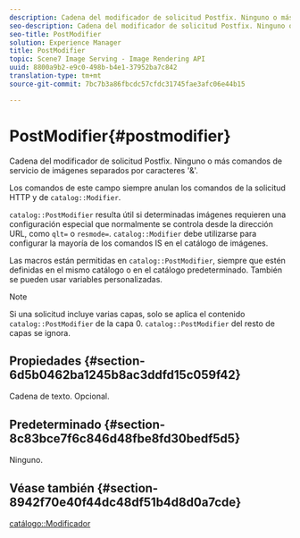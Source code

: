 ```yaml
---
description: Cadena del modificador de solicitud Postfix. Ninguno o más comandos de servicio de imágenes separados por caracteres '&'.
seo-description: Cadena del modificador de solicitud Postfix. Ninguno o más comandos de servicio de imágenes separados por caracteres '&'.
seo-title: PostModifier
solution: Experience Manager
title: PostModifier
topic: Scene7 Image Serving - Image Rendering API
uuid: 8800a9b2-e9c0-498b-b4e1-37952ba7c842
translation-type: tm+mt
source-git-commit: 7bc7b3a86fbcdc57cfdc31745fae3afc06e44b15

---
```



# PostModifier{#postmodifier}

Cadena del modificador de solicitud Postfix. Ninguno o más comandos de servicio de imágenes separados por caracteres &#39;&amp;&#39;.

Los comandos de este campo siempre anulan los comandos de la solicitud HTTP y de `catalog::Modifier`.

`catalog::PostModifier` resulta útil si determinadas imágenes requieren una configuración especial que normalmente se controla desde la dirección URL, como `qlt=` o `resmode=`. `catalog::Modifier` debe utilizarse para configurar la mayoría de los comandos IS en el catálogo de imágenes.

Las macros están permitidas en `catalog::PostModifier`, siempre que estén definidas en el mismo catálogo o en el catálogo predeterminado. También se pueden usar variables personalizadas.

>[!NOTE]
>
>Si una solicitud incluye varias capas, solo se aplica el contenido `catalog::PostModifier` de la capa 0. `catalog::PostModifier` del resto de capas se ignora.

## Propiedades {#section-6d5b0462ba1245b8ac3ddfd15c059f42}

Cadena de texto. Opcional.

## Predeterminado {#section-8c83bce7f6c846d48fbe8fd30bedf5d5}

Ninguno.

## Véase también {#section-8942f70e40f44dc48df51b4d8d0a7cde}

[catálogo::Modificador](../../../../../../is-api/image-catalog/image-serving-api-ref/c-image-catalog-reference/c-image-svg-data-reference/c-image-data-reference/r-modifier-cat.md#reference-d2c6884b3a2248fab81a112d27969834)
